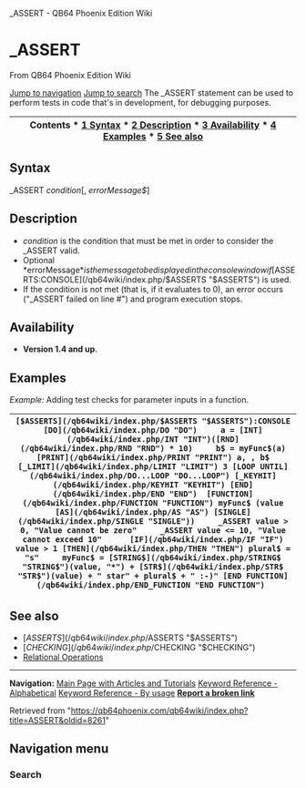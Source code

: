 


\_ASSERT - QB64 Phoenix Edition Wiki








# \_ASSERT



From QB64 Phoenix Edition Wiki



[Jump to navigation](#mw-head)
[Jump to search](#searchInput)
The \_ASSERT statement can be used to perform tests in code that's in development, for debugging purposes.


  






| Contents * [1 Syntax](#Syntax) * [2 Description](#Description) * [3 Availability](#Availability) * [4 Examples](#Examples) * [5 See also](#See_also) |
| --- |


## Syntax


\_ASSERT *condition*[, *errorMessage$*]
  




## Description


* *condition* is the condition that must be met in order to consider the \_ASSERT valid.
* Optional *errorMessage$* is the message to be displayed in the console window if [$ASSERTS:CONSOLE](/qb64wiki/index.php/$ASSERTS "$ASSERTS") is used.
* If the condition is not met (that is, if it evaluates to 0), an error occurs ("\_ASSERT failed on line #") and program execution stops.


  




## Availability


* **Version 1.4 and up**.


  




## Examples


*Example:* Adding test checks for parameter inputs in a function.





| ``` [$ASSERTS](/qb64wiki/index.php/$ASSERTS "$ASSERTS"):CONSOLE  [DO](/qb64wiki/index.php/DO "DO")     a = [INT](/qb64wiki/index.php/INT "INT")([RND](/qb64wiki/index.php/RND "RND") * 10)     b$ = myFunc$(a)     [PRINT](/qb64wiki/index.php/PRINT "PRINT") a, , b$     [_LIMIT](/qb64wiki/index.php/LIMIT "LIMIT") 3 [LOOP UNTIL](/qb64wiki/index.php/DO...LOOP "DO...LOOP") [_KEYHIT](/qb64wiki/index.php/KEYHIT "KEYHIT") [END](/qb64wiki/index.php/END "END")  [FUNCTION](/qb64wiki/index.php/FUNCTION "FUNCTION") myFunc$ (value [AS](/qb64wiki/index.php/AS "AS") [SINGLE](/qb64wiki/index.php/SINGLE "SINGLE"))     _ASSERT value > 0, "Value cannot be zero"     _ASSERT value <= 10, "Value cannot exceed 10"      [IF](/qb64wiki/index.php/IF "IF") value > 1 [THEN](/qb64wiki/index.php/THEN "THEN") plural$ = "s"     myFunc$ = [STRING$](/qb64wiki/index.php/STRING$ "STRING$")(value, "*") + [STR$](/qb64wiki/index.php/STR$ "STR$")(value) + " star" + plural$ + " :-)" [END FUNCTION](/qb64wiki/index.php/END_FUNCTION "END FUNCTION")  ``` |
| --- |


  




## See also


* [$ASSERTS](/qb64wiki/index.php/$ASSERTS "$ASSERTS")
* [$CHECKING](/qb64wiki/index.php/$CHECKING "$CHECKING")
* [Relational Operations](/qb64wiki/index.php/Relational_Operations "Relational Operations")


  






---


**Navigation:**
[Main Page with Articles and Tutorials](/qb64wiki/index.php/Main_Page "Main Page")
[Keyword Reference - Alphabetical](/qb64wiki/index.php/Keyword_Reference_-_Alphabetical "Keyword Reference - Alphabetical")
[Keyword Reference - By usage](/qb64wiki/index.php/Keyword_Reference_-_By_usage "Keyword Reference - By usage")
**[Report a broken link](https://qb64phoenix.com/forum/showthread.php?tid=2800)**  





Retrieved from "<https://qb64phoenix.com/qb64wiki/index.php?title=ASSERT&oldid=8261>"




## Navigation menu








### Search






















